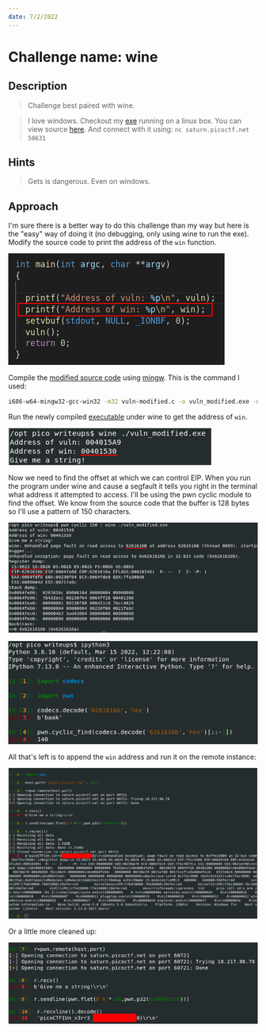 ```yaml
---
date: 7/2/2022
--- 
```


# Challenge name: wine

## Description

> Challenge best paired with wine.

> I love windows. 
> Checkout my [exe](./vuln.exe) running on a linux box. 
> You can view source [here](./vuln.c). 
> And connect with it using: `nc saturn.picoctf.net 50631`

## Hints

> Gets is dangerous. Even on windows.

## Approach

I'm sure there is a better way to do this challenge than my way but here is the "easy" way of doing it (no debugging, only using wine to run the exe).
Modify the source code to print the address of the `win` function.

![](./images/vuln_source_modified.png)

Compile the [modified source code](./vuln-modified.c) using [mingw](https://www.mingw-w64.org/).
This is the command I used:

```sh
i686-w64-mingw32-gcc-win32 -m32 vuln-modified.c -o vuln_modified.exe -no-pie
```

Run the newly compiled [executable](./vuln_modified.exe) under wine to get the address of `win`.

![](./images/win_address.png)

Now we need to find the offset at which we can control EIP.
When you run the program under wine and cause a segfault it tells you right in the terminal what address it attempted to access.
I'll be using the pwn cyclic module to find the offset.
We know from the source code that the buffer is 128 bytes so I'll use a pattern of 150 characters.

![](./images/wine_segfault.png)


![](./images/pwn_cyclic_offset.png)

All that's left is to append the `win` address and run it on the remote instance:

![](./images/flag.png)

Or a little more cleaned up:

![](./images/flag_cleaned.png)